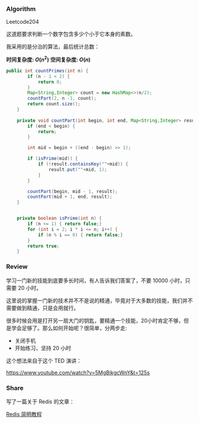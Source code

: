 ### Algorithm
Leetcode204

这道题要求判断一个数字包含多少个小于它本身的素数。

我采用的是分治的算法，最后统计总数：

**时间复杂度: $O(n^2)$**
**空间复杂度: $O(n)$**

```java
public int countPrimes(int n) {
        if (n - 1 < 2) {
			return 0;
		}
		Map<String,Integer> count = new HashMap<>(n/2);
		countPart(2, n -1, count);
		return count.size();
    }
    
    private void countPart(int begin, int end, Map<String,Integer> result) {
		if (end < begin) {
			return;
		}

		int mid = begin + ((end - begin) >> 1);

		if (isPrime(mid)) {
			if (!result.containsKey(""+mid)) {
				result.put(""+mid, 1);
			}
		}

		countPart(begin, mid - 1, result);
		countPart(mid + 1, end, result);
	}


	private boolean isPrime(int n) {
		if (n <= 1) { return false;}
		for (int i = 2; i * i <= n; i++) {
			if (n % i == 0) { return false;}
		}
		return true;
	}
```

### Review

学习一门新的技能到底要多长时间，有人告诉我们答案了，不要 10000 小时，只需要 20 小时。

这里说的掌握一门新的技术并不不是说的精通，毕竟对于大多数的技能，我们并不需要做到精通，只是会用就行。

很多时候会用是打开另一扇大门的钥匙，要精通一个技能，20小时肯定不够，但是学会足够了。那么如何开始呢？很简单，分两步走:

- 关闭手机
- 开始练习，坚持 20 小时

这个想法来自于这个 TED 演讲：

https://www.youtube.com/watch?v=5MgBikgcWnY&t=125s

### Share

写了一篇关于 Redis 的文章：

[Redis 简明教程](http://www.rayjun.cn/2019/05/12/Redis-%E7%AE%80%E6%98%8E%E6%95%99%E7%A8%8B/)
